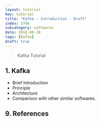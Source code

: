 ```yaml
---
layout: tutorial
key: tutorial
title: "Kafka - Introduction - Draft"
index: 3766
subcategory: softwares
date: 2018-08-10
tags: [Kafka]
draft: true
---
```


> Kafka Tutorial

## 1. Kafka
* Brief Introduction
* Principle
* Architecture
* Comparison with other similar softwares.


## 9. References
